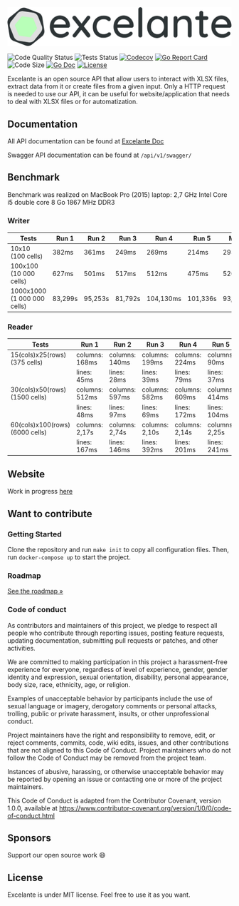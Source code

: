![Excelante](img/excelante.png)

![Code Quality Status](https://github.com/Los-Crackitos/Excelante/workflows/Code%20Quality/badge.svg?branch=master)
![Tests Status](https://github.com/Los-Crackitos/Excelante/workflows/Tests/badge.svg?branch=master)
[![Codecov](https://codecov.io/gh/Los-Crackitos/Excelante/branch/master/graph/badge.svg)](https://codecov.io/gh/Los-Crackitos/Excelante)
[![Go Report Card](https://goreportcard.com/badge/github.com/Los-Crackitos/Excelante)](https://goreportcard.com/report/github.com/Los-Crackitos/Excelante)
![Code Size](https://img.shields.io/github/languages/code-size/Los-Crackitos/Excelante)
[![Go Doc](https://godoc.org/github.com/Los-Crackitos/Excelante?status.svg)](https://godoc.org/github.com/Los-Crackitos/Excelante)
[![License](https://img.shields.io/github/license/Los-Crackitos/Excelante)](LICENSE)

Excelante is an open source API that allow users to interact with XLSX files, extract data from it or create files from a given input. Only a HTTP request is needed to use our API, it can be useful for website/application that needs to deal with XLSX files or for automatization.

## Documentation

All API documentation can be found at [Excelante Doc](https://app.gitbook.com/@loscrackitos/s/excelante/)

Swagger API documentation can be found at `/api/v1/swagger/`

## Benchmark

Benchmark was realized on MacBook Pro (2015) laptop:
2,7 GHz Intel Core i5 double core
8 Go 1867 MHz DDR3

### Writer

| Tests                       | Run 1   | Run 2   | Run 3   | Run 4     | Run 5    | Moy     |
| --------------------------- | ------- | ------- | ------- | --------- | -------- | ------- |
| 10x10 (100 cells)           | 382ms   | 361ms   | 249ms   | 269ms     | 214ms    | 295ms   |
| 100x100 (10 000 cells)      | 627ms   | 501ms   | 517ms   | 512ms     | 475ms    | 5264ms  |
| 1000x1000 (1 000 000 cells) | 83,299s | 95,253s | 81,792s | 104,130ms | 101,336s | 93,162s |

### Reader

| Tests                           | Run 1          | Run 2          | Run 3          | Run 4          | Run 5          | Moy     |
| ------------------------------- | -------------- | -------------- | -------------- | -------------- | -------------- | ------- |
| 15(cols)x25(rows) (375 cells)   | columns: 168ms | columns: 140ms | columns: 199ms | columns: 224ms | columns: 90ms  | 3262ms  |
|                                 | lines: 45ms    | lines: 28ms    | lines: 39ms    | lines: 79ms    | lines: 37ms    | 45,6ms  |
| 30(cols)x50(rows) (1500 cells)  | columns: 512ms | columns: 597ms | columns: 582ms | columns: 609ms | columns: 414ms | 542,8ms |
|                                 | lines: 48ms    | lines: 97ms    | lines: 69ms    | lines: 172ms   | lines: 104ms   | 98ms    |
| 60(cols)x100(rows) (6000 cells) | columns: 2,17s | columns: 2,74s | columns: 2,10s | columns: 2,14s | columns: 2,25s | 2,28s   |
|                                 | lines: 167ms   | lines: 146ms   | lines: 392ms   | lines: 201ms   | lines: 241ms   | 229,4ms |

## Website

Work in progress [here](https://github.com/Los-Crackitos/excelante-site)

## Want to contribute

### Getting Started

Clone the repository and run `make init` to copy all configuration files.
Then, run `docker-compose up` to start the project.

### Roadmap

[See the roadmap »](roadmap.md)

### Code of conduct

As contributors and maintainers of this project, we pledge to respect all people who contribute through reporting issues, posting feature requests, updating documentation, submitting pull requests or patches, and other activities.

We are committed to making participation in this project a harassment-free experience for everyone, regardless of level of experience, gender, gender identity and expression, sexual orientation, disability, personal appearance, body size, race, ethnicity, age, or religion.

Examples of unacceptable behavior by participants include the use of sexual language or imagery, derogatory comments or personal attacks, trolling, public or private harassment, insults, or other unprofessional conduct.

Project maintainers have the right and responsibility to remove, edit, or reject comments, commits, code, wiki edits, issues, and other contributions that are not aligned to this Code of Conduct. Project maintainers who do not follow the Code of Conduct may be removed from the project team.

Instances of abusive, harassing, or otherwise unacceptable behavior may be reported by opening an issue or contacting one or more of the project maintainers.

This Code of Conduct is adapted from the Contributor Covenant, version 1.0.0, available at <https://www.contributor-covenant.org/version/1/0/0/code-of-conduct.html>

## Sponsors

Support our open source work 😄

## License

Excelante is under MIT license. Feel free to use it as you want.
